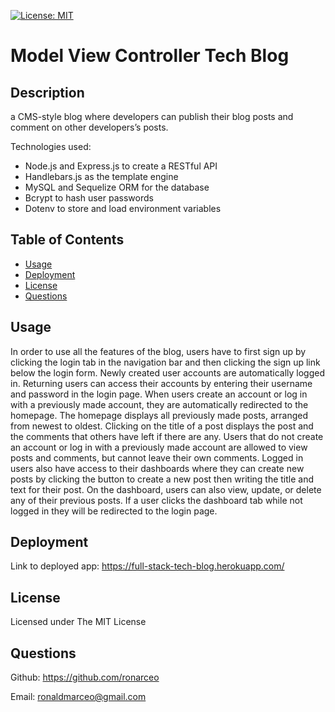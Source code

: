 [![License: MIT](https://img.shields.io/badge/License-MIT-yellow.svg)](https://opensource.org/licenses/MIT)

# Model View Controller Tech Blog
            
## Description
a CMS-style blog where developers can publish their blog posts and comment on other developers’s posts.

Technologies used:

- Node.js and Express.js to create a RESTful API
- Handlebars.js as the template engine
- MySQL and Sequelize ORM for the database
- Bcrypt to hash user passwords
- Dotenv to store and load environment variables

## Table of Contents
* [Usage](#usage)
* [Deployment](#deployment)
* [License](#license)
* [Questions](#questions)
                    
## Usage
In order to use all the features of the blog, users have to first sign up by clicking the login tab in the navigation bar and then clicking the sign up link below the login form. Newly created user accounts are automatically logged in. Returning users can access their accounts by entering their username and password in the login page. When users create an account or log in with a previously made account, they are automatically redirected to the homepage. The homepage displays all previously made posts, arranged from newest to oldest. Clicking on the title of a post displays the post and the comments that others have left if there are any. Users that do not create an account or log in with a previously made account are allowed to view posts and comments, but cannot leave their own comments. Logged in users also have access to their dashboards where they can create new posts by clicking the button to create a new post then writing the title and text for their post. On the dashboard, users can also view, update, or delete any of their previous posts. If a user clicks the dashboard tab while not logged in they will be redirected to the login page.

## Deployment
Link to deployed app: https://full-stack-tech-blog.herokuapp.com/

## License
Licensed under The MIT License

## Questions
Github: https://github.com/ronarceo

Email: ronaldmarceo@gmail.com